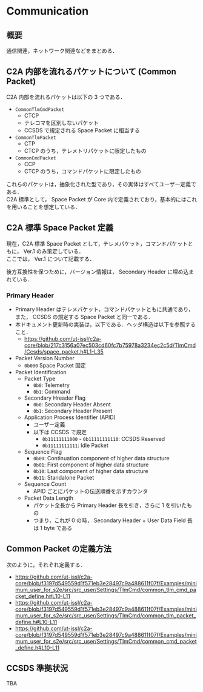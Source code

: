# Communication

## 概要
通信関連，ネットワーク関連などをまとめる．

## C2A 内部を流れるパケットについて (Common Packet)
C2A 内部を流れるパケットは以下の 3 つである．
- `CommonTlmCmdPacket`
  - CTCP
  - テレコマを区別しないパケット
  - CCSDS で規定される Space Packet に相当する
- `CommonTlmPacket`
  - CTP
  - CTCP のうち，テレメトリパケットに限定したもの
- `CommonCmdPacket`
  - CCP
  - CTCP のうち，コマンドパケットに限定したもの

これらのパケットは，抽象化された型であり，その実体はすべてユーザー定義である．  
C2A 標準として， Space Packet が Core 内で定義されており，基本的にはこれを用いることを想定している．


## C2A 標準 Space Packet 定義
現在，C2A 標準 Space Packet として，テレメパケット，コマンドパケットともに， Ver.1 のみ策定している．  
ここでは， Ver.1 について記載する．

後方互換性を保つために，バージョン情報は， Secondary Header に埋め込まれている．

### Primary Header
- Primary Header はテレメパケット，コマンドパケットともに共通であり，また， CCSDS の規定する Space Packet と同一である．
- 本ドキュメント更新時の実装は，以下である．ヘッダ構造は以下を参照すること．
  - https://github.com/ut-issl/c2a-core/blob/217c3156a07ec503cd60fc7b75978a3234ec2c5d/TlmCmd/Ccsds/space_packet.h#L1-L35
- Packet Version Number
  - `0b000` Space Packet 固定
- Packet Identification
  - Packet Type
    - `0b0`: Telemetry
    - `0b1`: Command
  - Secondary Hreader Flag
    - `0b0`: Secondary Header Absent
    - `0b1`: Secondary Header Present
  - Application Process Identifier (APID)
    - ユーザー定義
    - 以下は CCSDS で規定
      - `0b11111111000` - `0b11111111110`: CCSDS Reserved
      - `0b11111111111`: Idle Packet
  - Sequence Flag
    - `0b00`: Continuation component of higher data structure
    - `0b01`: First component of higher data structure
    - `0b10`: Last component of higher data structure
    - `0b11`: Standalone Packet
  - Sequence Count
    - APID ごとにパケットの伝送順番を示すカウンタ
  - Packet Data Length
    - パケット全長から Primary Header 長を引き，さらに 1 を引いたもの
    - つまり，これが 0 の時， Secondary Header + User Data Field 長は 1 byte である


## Common Packet の定義方法
次のように，それぞれ定義する．

- https://github.com/ut-issl/c2a-core/blob/f3197d549559d1f571eb3e28497c9a488611f07f/Examples/minimum_user_for_s2e/src/src_user/Settings/TlmCmd/common_tlm_cmd_packet_define.h#L10-L11
- https://github.com/ut-issl/c2a-core/blob/f3197d549559d1f571eb3e28497c9a488611f07f/Examples/minimum_user_for_s2e/src/src_user/Settings/TlmCmd/common_tlm_packet_define.h#L10-L11
- https://github.com/ut-issl/c2a-core/blob/f3197d549559d1f571eb3e28497c9a488611f07f/Examples/minimum_user_for_s2e/src/src_user/Settings/TlmCmd/common_cmd_packet_define.h#L10-L11


## CCSDS 準拠状況
TBA
